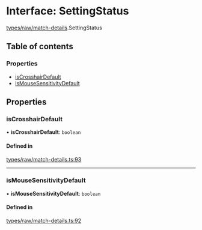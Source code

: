 # Interface: SettingStatus

[types/raw/match-details](../modules/types_raw_match_details.md).SettingStatus

## Table of contents

### Properties

- [isCrosshairDefault](types_raw_match_details.SettingStatus.md#iscrosshairdefault)
- [isMouseSensitivityDefault](types_raw_match_details.SettingStatus.md#ismousesensitivitydefault)

## Properties

### isCrosshairDefault

• **isCrosshairDefault**: `boolean`

#### Defined in

[types/raw/match-details.ts:93](https://github.com/jameslinimk/unofficial-valorant-api/blob/fe67431/package/src/types/raw/match-details.ts#L93)

___

### isMouseSensitivityDefault

• **isMouseSensitivityDefault**: `boolean`

#### Defined in

[types/raw/match-details.ts:92](https://github.com/jameslinimk/unofficial-valorant-api/blob/fe67431/package/src/types/raw/match-details.ts#L92)
